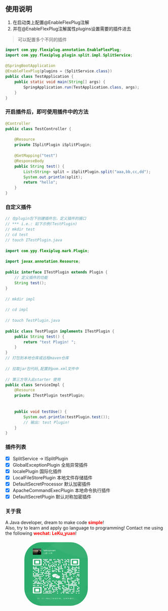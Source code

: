 ## 使用说明
1. 在启动类上配置@EnableFlexPlug注解
2. 并在@EnableFlexPlug注解属性plugins设置需要的插件进去

> 可以配置多个不同的插件

```java
import com.ypy.flexiplug.annotation.EnableFlexPlug;
import com.ypy.flexiplug.plugin.split.impl.SplitService;

@SpringBootApplication
@EnableFlexPlug(plugins = {SplitService.class})
public class TestApplication {
    public static void main(String[] args) {
        SpringApplication.run(TestApplication.class, args);
    }
}
```

### 开启插件后，即可使用插件中的方法
```java
@Controller
public class TestController {

    @Resource
    private ISplitPlugin iSplitPlugin;

    @GetMapping("test")
    @ResponseBody
    public String test() {
        List<String> split = iSplitPlugin.split("aaa,bb,cc,dd");
        System.out.println(split);
        return "hello";
    }
}
```

### 自定义插件

```java
// 在plugin包下创建插件包，定义插件的接口
// *** i.e.: 如下示例(TestPlugin)
// mkdir test
// cd test
// touch ITestPlugin.java

import com.ypy.flexiplug.mark.Plugin;

import javax.annotation.Resource;

public interface ITestPlugin extends Plugin {
    // 定义插件的功能
    String test();
}

// mkdir impl

// cd impl

// touch TestPlugin.java 

public class TestPlugin implements ITestPlugin {
    public String test() {
        return "test Plugin! ";
    }
}
// 打包到本地仓库或远程maven仓库

// 拉取jar包代码,配置到pom.xml文件中

// 第三方导入此starter 使用
public class ServiceImpl {
    @Resource
    private ITestPlugin testPlugin;


    public void testUse() {
        System.out.println(testPlugin.test());
        // 输出: test Plugin!
    }
}
```

### 插件列表
- [x] SplitService -> ISplitPlugin
- [x] GlobalExceptionPlugin 全局异常插件
- [x] localePlugin 国际化插件
- [x] LocalFileStorePlugin 本地文件存储插件
- [x] DefaultSecretProcessor 默认加密插件
- [x] ApacheCommandExecPlugin 本地命令执行插件
- [x] DefaultSecretPlugin 默认对称加密插件

### 关于我
A Java developer, dream to make code <span style="color:red;font-weight:bold;">simple</span>!<br>
Also, try to learn and apply go language to programming!
Contact me using the following <span style="color:red;font-weight:bold;">wechat: LeKu_yuan</span>!<br>

<img src="./imgs/wechat.jpg" style="width: 200px;height:200px;border-radius: 55px;margin-top:20px;margin-left: 60px;display:flex;justify-content: center;align-items: center;">
